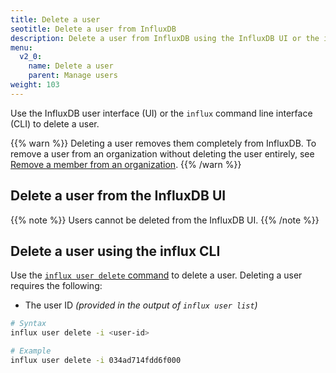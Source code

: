 ```yaml
---
title: Delete a user
seotitle: Delete a user from InfluxDB
description: Delete a user from InfluxDB using the InfluxDB UI or the influx CLI.
menu:
  v2_0:
    name: Delete a user
    parent: Manage users
weight: 103
---
```


Use the InfluxDB user interface (UI) or the `influx` command line interface (CLI)
to delete a user.

{{% warn %}}
Deleting a user removes them completely from InfluxDB.
To remove a user from an organization without deleting the user entirely, see
[Remove a member from an organization](/v2.0/organizations/members/remove-member/).
{{% /warn %}}

## Delete a user from the InfluxDB UI

{{% note %}}
Users cannot be deleted from the InfluxDB UI.
{{% /note %}}

## Delete a user using the influx CLI

Use the [`influx user delete` command](/v2.0/reference/cli/influx/user/delete)
to delete a user. Deleting a user requires the following:

- The user ID _(provided in the output of `influx user list`)_

```sh
# Syntax
influx user delete -i <user-id>

# Example
influx user delete -i 034ad714fdd6f000
```
